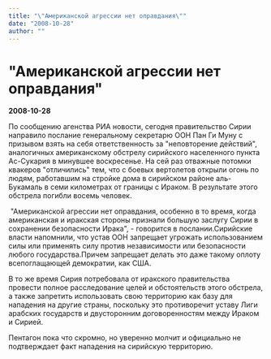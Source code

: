```yaml
---
title: "\"Американской агрессии нет оправдания\""
date: "2008-10-28"
author: ""
---
```


# "Американской агрессии нет оправдания"

**2008-10-28** 

По сообщению агенства РИА новости, сегодня правительство Сирии направило послание генеральному секретарю ООН Пан Ги Муну с призывом взять на себя ответственность за "неповторение действий", аналогичных американскому обстрелу сирийского населенного пункта Ас-Сукария в минувшее воскресенье. На сей раз отважные потомки квакеров "отличились" тем, что с боевых вертолетов открыли огонь по людям, работавшим на стройке дома в сирийском районе аль-Букамаль в семи километрах от границы с Ираком. В результате этого обстрела погибли восемь человек.



 "Американской агрессии нет оправдания, особенно в то время, когда американская и иракская стороны признали большую заслугу Сирии в сохранении безопасности Ирака", - говорится в послании.Сирийские власти напомнили, что устав ООН запрещает угрожать использованием силы или применять силу против независимости или безопасности любого государства.Причем запрещает делать это даже такому оплоту всепоглащающей демократии, как США.



В то же время Сирия потребовала от иракского правительства провести полное расследование целей и обстоятельств этого обстрела, а также запретить использовать свою территорию как базу для нападения на другие страны, поскольку это противоречит уставу Лиги арабских государств и двусторонним договоренностям между Ираком и Сирией.

Пентагон пока что скромно, но уверенно молчит и официально не подтверждает факт нападения на сирийскую территорию.